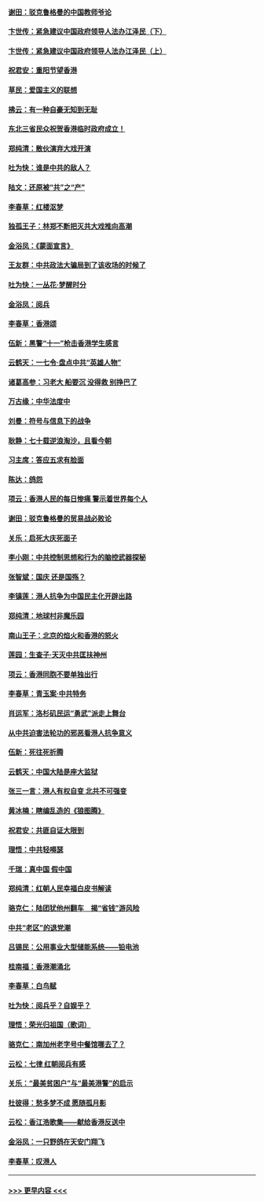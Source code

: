 #### [谢田：驳克鲁格曼的中国教师爷论](../pages/nsc993/n11575034.md?t=10080822) 
#### [卞世传：紧急建议中国政府领导人法办江泽民（下）](../pages/nsc993/n11573390.md?t=10080822) 
#### [卞世传：紧急建议中国政府领导人法办江泽民（上）](../pages/nsc993/n11573208.md?t=10080822) 
#### [祝君安：重阳节望香港](../pages/nsc993/n11573190.md?t=10080822) 
#### [草民：爱国主义的联想](../pages/nsc993/n11572333.md?t=10080822) 
#### [拂云：有一种自豪无知到无耻](../pages/nsc993/n11572006.md?t=10080822) 
#### [东北三省民众祝贺香港临时政府成立！](../pages/nsc993/n11571215.md?t=10080822) 
#### [郑纯清：散伙演弃大戏开演](../pages/nsc993/n11570826.md?t=10080822) 
#### [吐为快：谁是中共的敌人？](../pages/nsc993/n11570817.md?t=10080822) 
#### [陆文：还原被“共”之“产”](../pages/nsc993/n11570798.md?t=10080822) 
#### [李春草：红楼沤梦](../pages/nsc993/n11569673.md?t=10080822) 
#### [独孤王子：林郑不断把灭共大戏推向高潮](../pages/nsc993/n11569381.md?t=10080822) 
#### [金浴凤：《蒙面宣言》](../pages/nsc993/n11569368.md?t=10080822) 
#### [王友群：中共政法大骗局到了该收场的时候了](../pages/nsc993/n11568940.md?t=10080822) 
#### [吐为快：一丛花‧梦醒时分](../pages/nsc993/n11567491.md?t=10080822) 
#### [金浴凤：阅兵](../pages/nsc993/n11567454.md?t=10080822) 
#### [李春草：香港颂](../pages/nsc993/n11567444.md?t=10080822) 
#### [伍新：黑警“十一”枪击香港学生感言](../pages/nsc993/n11567426.md?t=10080822) 
#### [云鹤天：一七令‧盘点中共“英雄人物”](../pages/nsc993/n11567091.md?t=10080822) 
#### [诸葛高参：习老大 船要沉 没得救 别挣巴了](../pages/nsc993/n11566976.md?t=10080822) 
#### [万古缘：中华法度中](../pages/nsc993/n11566726.md?t=10080822) 
#### [刘曼：符号与信息下的战争](../pages/nsc993/n11564655.md?t=10080822) 
#### [耿静：七十载逆浪淘沙，且看今朝](../pages/nsc993/n11564520.md?t=10080822) 
#### [习主席：答应五求有脸面](../pages/nsc993/n11563953.md?t=10080822) 
#### [陈达：鸽怨](../pages/nsc993/n11561879.md?t=10080822) 
#### [项云：香港人民的每日惨痛  警示着世界每个人](../pages/nsc993/n11559273.md?t=10080822) 
#### [谢田：驳克鲁格曼的贸易战必败论](../pages/nsc993/n11555840.md?t=10080822) 
#### [关乐：启死大庆死面子](../pages/nsc993/n11556823.md?t=10080822) 
#### [李小刚：中共控制思想和行为的脑控武器探秘](../pages/nsc993/n11556776.md?t=10080822) 
#### [张智斌：国庆  还是国殇？](../pages/nsc993/n11556617.md?t=10080822) 
#### [李镇莲：港人抗争为中国民主化开辟出路](../pages/nsc993/n11556570.md?t=10080822) 
#### [郑纯清：地球村非魔乐园](../pages/nsc993/n11555415.md?t=10080822) 
#### [南山王子：北京的焰火和香港的怒火](../pages/nsc993/n11555318.md?t=10080822) 
#### [莲园：生查子·天灭中共匡扶神州](../pages/nsc993/n11555302.md?t=10080822) 
#### [项云：香港同胞不要单独出行](../pages/nsc993/n11555276.md?t=10080822) 
#### [李春草：青玉案‧中共特务](../pages/nsc993/n11552356.md?t=10080822) 
#### [肖运军：洛杉矶民运“勇武”派走上舞台](../pages/nsc993/n11551595.md?t=10080822) 
#### [从中共迫害法轮功的邪恶看港人抗争意义](../pages/nsc993/n11540858.md?t=10080822) 
#### [伍新：死往死折腾](../pages/nsc993/n11550174.md?t=10080822) 
#### [云鹤天：中国大陆是座大监狱](../pages/nsc993/n11550155.md?t=10080822) 
#### [张三一言：港人有权自变 北共不可强变](../pages/nsc993/n11550132.md?t=10080822) 
#### [黄冰楠：瞎编乱造的《狼图腾》](../pages/nsc993/n11550082.md?t=10080822) 
#### [祝君安：共匪自证大限到](../pages/nsc993/n11550041.md?t=10080822) 
#### [理悟：中共轻嘚瑟](../pages/nsc993/n11547978.md?t=10080822) 
#### [千瑞：真中国 假中国](../pages/nsc993/n11547865.md?t=10080822) 
#### [郑纯清：红朝人民幸福白皮书解读](../pages/nsc993/n11547499.md?t=10080822) 
#### [骆克仁：陆团犹他州翻车　揭“省钱”游风险](../pages/nsc993/n11546977.md?t=10080822) 
#### [中共“老区”的退党潮](../pages/nsc993/n11545995.md?t=10080822) 
#### [吕锡民：公用事业大型储能系统——铅电池](../pages/nsc993/n11545701.md?t=10080822) 
#### [桂南福：香港潮涌北](../pages/nsc993/n11545682.md?t=10080822) 
#### [李春草：白鸟赋](../pages/nsc993/n11545663.md?t=10080822) 
#### [吐为快：阅兵乎？自娱乎？](../pages/nsc993/n11545625.md?t=10080822) 
#### [理悟：荣光归祖国（歌词）](../pages/nsc993/n11545616.md?t=10080822) 
#### [骆克仁：南加州老字号中餐馆哪去了？](../pages/nsc993/n11545120.md?t=10080822) 
#### [云松：七律 红朝阅兵有感](../pages/nsc993/n11542394.md?t=10080822) 
#### [关乐：“最美贫困户”与“最美港警”的启示](../pages/nsc993/n11542252.md?t=10080822) 
#### [杜彼得：愁多梦不成 愿随孤月影](../pages/nsc993/n11540296.md?t=10080822) 
#### [云松：香江浩歌集——献给香港反送中](../pages/nsc993/n11540149.md?t=10080822) 
#### [金浴凤：一只野鸽在天安门翔飞](../pages/nsc993/n11540280.md?t=10080822) 
#### [李春草：叹港人](../pages/nsc993/n11540119.md?t=10080822) 

----
#### [ >>> 更早内容 <<< ](../indexes/nsc993-earlier.md)
